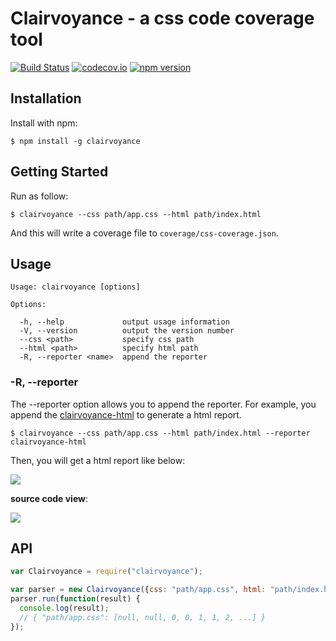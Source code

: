 # Clairvoyance - a css code coverage tool

[![Build Status](https://travis-ci.org/sinsoku/clairvoyance.svg?branch=master)](https://travis-ci.org/sinsoku/clairvoyance)
[![codecov.io](https://codecov.io/github/sinsoku/clairvoyance/coverage.svg?branch=master)](https://codecov.io/github/sinsoku/clairvoyance?branch=master)
[![npm version](https://badge.fury.io/js/clairvoyance.svg)](https://badge.fury.io/js/clairvoyance)

## Installation

Install with npm:

    $ npm install -g clairvoyance

## Getting Started

Run as follow:

    $ clairvoyance --css path/app.css --html path/index.html

And this will write a coverage file to `coverage/css-coverage.json`.

## Usage

```
Usage: clairvoyance [options]

Options:

  -h, --help             output usage information
  -V, --version          output the version number
  --css <path>           specify css path
  --html <path>          specify html path
  -R, --reporter <name>  append the reporter
```

### -R, --reporter

The --reporter option allows you to append the reporter. For example, you append the [clairvoyance-html](https://github.com/sinsoku/clairvoyance-html) to generate a html report.

    $ clairvoyance --css path/app.css --html path/index.html --reporter clairvoyance-html

Then, you will get a html report like below:

![](https://raw.github.com/sinsoku/clairvoyance-html/master/doc/images/index.png)

**source code view**:

![](https://raw.github.com/sinsoku/clairvoyance-html/master/doc/images/source.png)



## API

```js
var Clairvoyance = require("clairvoyance");

var parser = new Clairvoyance({css: "path/app.css", html: "path/index.html"});
parser.run(function(result) {
  console.log(result);
  // { "path/app.css": [null, null, 0, 0, 1, 1, 2, ...] }
});
```
